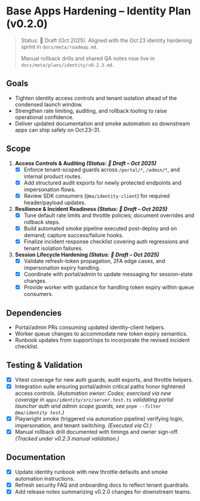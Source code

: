 # Base Apps Hardening – Identity Plan (v0.2.0)

> Status: 📝 Draft (Oct 2025). Aligned with the Oct 23 identity hardening sprint in `docs/meta/roadmap.md`.
>
> Manual rollback drills and shared QA notes now live in `docs/meta/plans/identity/v0.2.3.md`.

## Goals
- Tighten identity access controls and tenant isolation ahead of the condensed launch window.
- Strengthen rate limiting, auditing, and rollback tooling to raise operational confidence.
- Deliver updated documentation and smoke automation so downstream apps can ship safely on Oct 23–31.

## Scope
1. **Access Controls & Auditing *(Status: 📝 Draft – Oct 2025)***
   - [x] Enforce tenant-scoped guards across `/portal/*`, `/admin/*`, and internal product routes.
   - [x] Add structured audit exports for newly protected endpoints and impersonation flows.
   - [x] Review SDK consumers (`@ma/identity-client`) for required header/payload updates.
2. **Resilience & Incident Readiness *(Status: 📝 Draft – Oct 2025)***
   - [x] Tune default rate limits and throttle policies; document overrides and rollback steps.
   - [x] Build automated smoke pipeline executed post-deploy and on demand; capture success/failure hooks.
   - [x] Finalize incident response checklist covering auth regressions and tenant isolation failures.
3. **Session Lifecycle Hardening *(Status: 📝 Draft – Oct 2025)***
   - [x] Validate refresh-token propagation, 2FA edge cases, and impersonation expiry handling.
   - [x] Coordinate with portal/admin to update messaging for session-state changes.
   - [x] Provide worker with guidance for handling token expiry within queue consumers.

## Dependencies
- Portal/admin PRs consuming updated identity-client helpers.
- Worker queue changes to accommodate new token expiry semantics.
- Runbook updates from support/ops to incorporate the revised incident checklist.

## Testing & Validation
 - [x] Vitest coverage for new auth guards, audit exports, and throttle helpers.
- [x] Integration suite ensuring portal/admin critical paths honor tightened access controls. _(Automation owner: Codex; exercised via new coverage in `apps/identity/src/server.test.ts` validating portal launcher auth and admin scope guards, see `pnpm --filter @ma/identity test`.)_
- [x] Playwright smoke (triggered via automation pipeline) verifying login, impersonation, and tenant switching. _(Executed via CI.)_
- [x] Manual rollback drill documented with timings and owner sign-off. _(Tracked under v0.2.3 manual validation.)_

## Documentation
 - [x] Update identity runbook with new throttle defaults and smoke automation instructions.
 - [x] Refresh security FAQ and onboarding docs to reflect tenant guardrails.
 - [x] Add release notes summarizing v0.2.0 changes for downstream teams.
